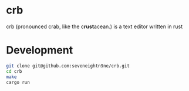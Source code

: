 # crb
crb (pronounced crab, like the c**rust**acean.) is a text editor written in rust

# Development

```sh
git clone git@github.com:seveneightn9ne/crb.git
cd crb
make
cargo run
```

